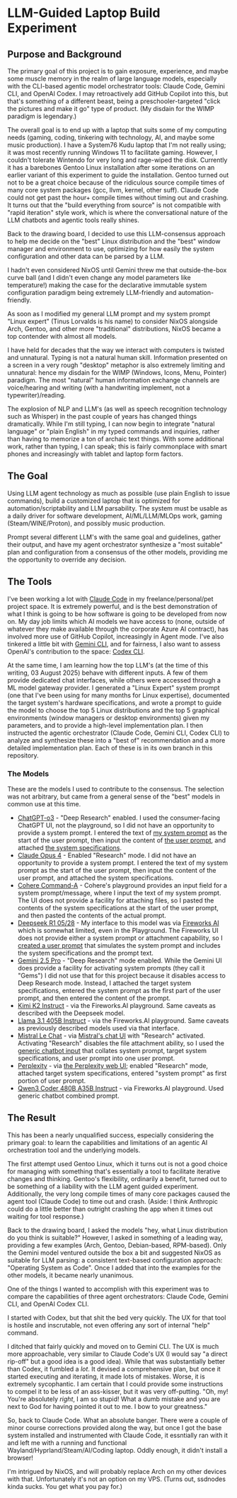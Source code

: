 # LLM-Guided Laptop Build Experiment

## Purpose and Background

The primary goal of this project is to gain exposure, experience, and maybe some muscle memory in the realm of large language models, especially with the CLI-based agentic model orchestrator tools: Claude Code, Gemini CLI, and OpenAI Codex. I may retroactively add GitHub Copilot into this, but that's something of a different beast, being a preschooler-targeted "click the pictures and make it go" type of product. (My disdain for the WIMP paradigm is legendary.)  

The overall goal is to end up with a laptop that suits some of my computing needs (gaming, coding, tinkering with technology, AI, and maybe some music production). I have a System76 Kudu laptop that I'm not really using; it was most recently running Windows 11 to facilitate gaming. However, I couldn't tolerate Wintendo for very long and rage-wiped the disk. Currently it has a barebones Gentoo Linux installation after some iterations on an earlier variant of this experiment to guide the installation. Gentoo turned out not to be a great choice because of the ridiculous source compile times of many core system packages (gcc, llvm, kernel, other suff). Claude Code could not get past the hour+ compile times without timing out and crashing. It turns out that the "build everything from source" is not compatible with "rapid iteration" style work, which is where the conversational nature of the LLM chatbots and agentic tools really shines.  

Back to the drawing board, I decided to use this LLM-consensus approach to help me decide on the "best" Linux distribution and the "best" window manager and environment to use, optimizing for how easily the system configuration and other data can be parsed by a LLM.  

I hadn't even considered NixOS until Gemini threw me that outside-the-box curve ball (and I didn't even change any model parameters like temperature!) making the case for the declarative immutable system configuration paradigm being extremely LLM-friendly and automation-friendly.  

As soon as I modified my general LLM prompt and my system prompt "Linux expert" (Tinus Lorvalds is his name) to consider NixOS alongside Arch, Gentoo, and other more "traditional" distributions, NixOS became a top contender with almost all models.  

I have held for decades that the way we interact with computers is twisted and unnatural. Typing is not a natural human skill. Information presented on a screen in a very rough "desktop" metaphor is also extremely limiting and unnatural: hence my disdain for the WIMP (Windows, Icons, Menu, Pointer) paradigm. The most "natural" human information exchange channels are voice/hearing and writing (with a handwriting implement, not a typewriter)/reading.  

The explosion of NLP and LLM's (as well as speech recognition technology such as Whisper) in the past couple of years has changed things dramatically. While I'm still typing, I can now begin to integrate "natural language" or "plain English" in my typed commands and inquiries, rather than having to memorize a ton of archaic text things. With some additional work, rather than typing, I can speak; this is fairly commonplace with smart phones and increasingly with tablet and laptop form factors.  

## The Goal

Using LLM agent technology as much as possible (use plain English to issue commands), build a customized laptop that is optimized for automation/scriptability and LLM parsability. The system must be usable as a daily driver for software development, AI/ML/LLM/MLOps work, gaming (Steam/WINE/Proton), and possibly music production.  

Prompt several different LLM's with the same goal and guidelines, gather their output, and have my agent orchestrator synthesize a "most suitable" plan and configuration from a consensus of the other models, providing me the opportunity to override any decision.  

## The Tools

I've been working a lot with [Claude Code](https://www.anthropic.com/claude-code) in my freelance/personal/pet project space. It is extremely powerful, and is the best demonstration of what I think is going to be how software is going to be developed from now on. My day job limits which AI models we have access to (none, outside of whatever they make available through the corporate Azure AI contract), has involved more use of GitHub Copilot, increasingly in Agent mode. I've also tinkered a little bit with [Gemini CLI](https://github.com/google-gemini/gemini-cli), and for fairness, I also want to assess OpenAI's contribution to the space: [Codex CLI](https://help.openai.com/en/articles/11096431-openai-codex-cli-getting-started).  

At the same time, I am learning how the top LLM's (at the time of this writing, 03 August 2025) behave with different inputs. A few of them provide dedicated chat interfaces, while others were accessed through a ML model gateway provider. I generated a "Linux Expert" system prompt (one that I've been using for many months for Linux expertise), documented the target system's hardware specifications, and wrote a prompt to guide the model to choose the top 5 Linux distributions and the top 5 graphical environments (window managers or desktop environments) given my parameters, and to provide a high-level implementation plan. I then instructed the agentic orchestrator (Claude Code, Gemini CLI, Codex CLI) to analyze and synthesize these into a "best of" recommendation and a more detailed implementation plan. Each of these is in its own branch in this repository.

### The Models

These are the models I used to contribute to the consensus. The selection was not arbitrary, but came from a general sense of the "best" models in common use at this time.  

- [ChatGPT-o3](llm-responses/chatgpt-o3-deepresearch.md) - "Deep Research" enabled. I used the consumer-facing ChatGPT UI, not the playground, so I did not have an opportunity to provide a system prompt. I entered the text of [my system prompt](llm-inputs/linux-sme-system-prompt.md) as the start of the user prompt, then input the content of [the user prompt](llm-inputs/initial-llm-prompt.md), and attached [the system specifications](llm-inputs/gimli-system-specifications.md).
- [Claude Opus 4](llm-responses/claude-opus-4-research.md) - Enabled "Research" mode. I did not have an opportunity to provide a system prompt. I entered the text of my system prompt as the start of the user prompt, then input the content of the user prompt, and attached the system specifications.
- [Cohere Command-A](llm-responses/cohere-command-a-03-2025.md) - Cohere's playground provides an input field for a system prompt/message, where I input the text of my system prompt. The UI does not provide a facility for attaching files, so I pasted the contents of the system specifications at the start of the user prompt, and then pasted the contents of the actual prompt.
- [Deepseek R1 05/28](llm-responses/deepseek-r1-0528.md) - My interface to this model was via [Fireworks AI](https://app.fireworks.ai) which is somewhat limited, even in the Playground. The Fireworks UI does not provide either a system prompt or attachment capability, so I [created a user prompt](llm-inputs/generic-chatbot-input.md) that simulates the system prompt and includes the system specifications and the prompt text.
- [Gemini 2.5 Pro](llm-responses/gemini-2.5-pro-deep-research.md) - "Deep Research" mode enabled. While the Gemini UI does provide a facility for activating system prompts (they call it "Gems") I did not use that for this project because it disables access to Deep Research mode. Instead, I attached the target system specifications, entered the system prompt as the first part of the user prompt, and then entered the content of the prompt.
- [Kimi K2 Instruct](llm-responses/kimi-k2-instruct.md) - via the Fireworks.AI playground. Same caveats as described with the Deepseek model.
- [Llama 3.1 405B Instruct](llm-responses/llama.md) - via the Fireworks.AI playground. Same caveats as previously described models used via that interface.
- [Mistral Le Chat](llm-responses/mistral.md) - via [Mistral's chat UI](https://chat.mistral.ai/chat) with "Research" activated. Activating "Research" disables the file attachment ability, so I used the [generic chatbot input](llm-inputs/generic-chatbot-input.md) that collates system prompt, target system specifications, and user prompt into one user prompt.
- [Perplexity](llm-responses/perplexity-research.md) - via [the Perplexity web UI](https://www.perplexity.ai/); enabled "Research" mode, attached target system specifications, entered "system prompt" as first portion of user prompt.
- [Qwen3 Coder 480B A35B Instruct](llm-responses/qwen.md) - via Fireworks.AI playground. Used generic chatbot combined prompt.
## The Result

This has been a nearly unqualified success, especially considering the primary goal: to learn the capabilities and limitations of an agentic AI orchestration tool and the underlying models.  

The first attempt used Gentoo Linux, which it turns out is not a good choice for managing with something that's essentially a tool to facilitate iterative changes and thinking. Gentoo's flexibility, ordinarily a benefit, turned out to be something of a liability with the LLM agent guided experiment. Additionally, the very long compile times of many core packages caused the agent tool (Claude Code) to time out and crash. (Aside: I think Anthropic could do a little better than outright crashing the app when it times out waiting for tool response.)  

Back to the drawing board, I asked the models "hey, what Linux distribution do you think is suitable?" However, I asked in something of a leading way, providing a few examples (Arch, Gentoo, Debian-based, RPM-based). Only the Gemini model ventured outside the box a bit and suggested NixOS as suitable for LLM parsing: a consistent text-based configuration approach: "Operating System as Code". Once I added that into the examples for the other models, it became nearly unanimous.  

One of the things I wanted to accomplish with this experiment was to compare the capabilities of three agent orchestrators: Claude Code, Gemini CLI, and OpenAI Codex CLI.  

I started with Codex, but that shit the bed very quickly. The UX for that tool is hostile and inscrutable, not even offering any sort of internal "help" command.  

I ditched that fairly quickly and moved on to Gemini CLI. The UX is much more approachable, very similar to Claude Code's UX (I would say "a direct rip-off" but a good idea is a good idea). While that was substantially better than Codex, it fumbled a _lot_. It devised a comprehensive plan, but once it started executing and iterating, it made lots of mistakes. Worse, it is extremely sycophantic. I am certain that I could provide some instructions to compel it to be less of an ass-kisser, but it was very off-putting. "Oh, my! You're absolutely _right_, I am so stupid! What a dumb mistake and you are next to God for having pointed it out to me. I bow to your greatness."  

So, back to Claude Code. What an absolute banger. There were a couple of minor course corrections provided along the way, but once I got the base system installed and instrumented with Claude Code, it essntially ran with it and left me with a running and functional Wayland/Hyprland/Steam/AI/Coding laptop. Oddly enough, it didn't install a browser!  

I'm intrigued by NixOS, and will probably replace Arch on my other devices with that. Unfortunately it's not an option on my VPS. (Turns out, ssdnodes kinda sucks. You get what you pay for.)
